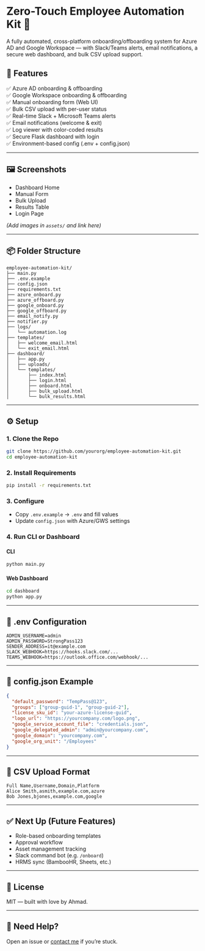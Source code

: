 # Zero-Touch Employee Automation Kit 🚀

A fully automated, cross-platform onboarding/offboarding system for Azure AD and Google Workspace — with Slack/Teams alerts, email notifications, a secure web dashboard, and bulk CSV upload support.

## 🔧 Features

✅ Azure AD onboarding & offboarding  
✅ Google Workspace onboarding & offboarding  
✅ Manual onboarding form (Web UI)  
✅ Bulk CSV upload with per-user status  
✅ Real-time Slack + Microsoft Teams alerts  
✅ Email notifications (welcome & exit)  
✅ Log viewer with color-coded results  
✅ Secure Flask dashboard with login  
✅ Environment-based config (.env + config.json)

---

## 🖼️ Screenshots

- Dashboard Home  
- Manual Form  
- Bulk Upload  
- Results Table  
- Login Page  

*(Add images in `assets/` and link here)*

---

## 📦 Folder Structure

```
employee-automation-kit/
├── main.py
├── .env.example
├── config.json
├── requirements.txt
├── azure_onboard.py
├── azure_offboard.py
├── google_onboard.py
├── google_offboard.py
├── email_notify.py
├── notifier.py
├── logs/
│   └── automation.log
├── templates/
│   ├── welcome_email.html
│   └── exit_email.html
├── dashboard/
│   ├── app.py
│   ├── uploads/
│   └── templates/
│       ├── index.html
│       ├── login.html
│       ├── onboard.html
│       ├── bulk_upload.html
│       └── bulk_results.html
```

---

## ⚙️ Setup

### 1. Clone the Repo

```bash
git clone https://github.com/yourorg/employee-automation-kit.git
cd employee-automation-kit
```

### 2. Install Requirements

```bash
pip install -r requirements.txt
```

### 3. Configure

- Copy `.env.example` → `.env` and fill values  
- Update `config.json` with Azure/GWS settings

### 4. Run CLI or Dashboard

#### CLI

```bash
python main.py
```

#### Web Dashboard

```bash
cd dashboard
python app.py
```

---

## 🛂 .env Configuration

```env
ADMIN_USERNAME=admin
ADMIN_PASSWORD=StrongPass123
SENDER_ADDRESS=it@example.com
SLACK_WEBHOOK=https://hooks.slack.com/...
TEAMS_WEBHOOK=https://outlook.office.com/webhook/...
```

---

## 🧠 config.json Example

```json
{
  "default_password": "TempPass@123",
  "groups": ["group-guid-1", "group-guid-2"],
  "license_sku_id": "your-azure-license-guid",
  "logo_url": "https://yourcompany.com/logo.png",
  "google_service_account_file": "credentials.json",
  "google_delegated_admin": "admin@yourcompany.com",
  "google_domain": "yourcompany.com",
  "google_org_unit": "/Employees"
}
```

---

## 📁 CSV Upload Format

```csv
Full Name,Username,Domain,Platform
Alice Smith,asmith,example.com,azure
Bob Jones,bjones,example.com,google
```

---

## ✅ Next Up (Future Features)

- Role-based onboarding templates  
- Approval workflow  
- Asset management tracking  
- Slack command bot (e.g. `/onboard`)  
- HRMS sync (BambooHR, Sheets, etc.)

---

## 📄 License

MIT — built with love by Ahmad.

---

## 💬 Need Help?

Open an issue or [contact me](mailto:aymzeroday@gmail.com) if you’re stuck.
